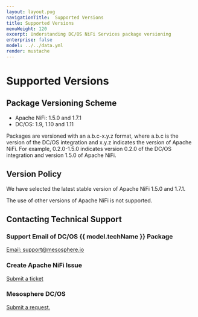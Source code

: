```yaml
---
layout: layout.pug
navigationTitle:  Supported Versions
title: Supported Versions
menuWeight: 120
excerpt: Understanding DC/OS NiFi Services package versioning
enterprise: false
model: ../../data.yml
render: mustache
---
```


# Supported Versions

## Package Versioning Scheme

- Apache NiFi: 1.5.0 and 1.7.1
- DC/OS: 1.9, 1.10 and 1.11

Packages are versioned with an a.b.c-x.y.z format, where a.b.c is the version of the DC/OS integration and x.y.z indicates the version of Apache NiFi. For example, 0.2.0-1.5.0 indicates version 0.2.0 of the DC/OS integration and version 1.5.0 of Apache NiFi.

## Version Policy

We have selected the latest stable version of Apache NiFi 1.5.0 and 1.7.1.

The use of other versions of Apache NiFi is not supported.

## Contacting Technical Support

### Support Email of DC/OS {{ model.techName }} Package

[Email: support@mesosphere.io](mailto:support@mesosphere.io)

### Create Apache NiFi Issue

[Submit a ticket](https://issues.apache.org/jira/secure/CreateIssue!default.jspa)

### Mesosphere DC/OS

[Submit a request.](https://support.mesosphere.com/hc/en-us/requests/new)
